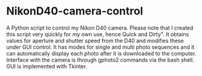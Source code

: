 # NikonD40-camera-control

A Python script to control my Nikon D40 camera. Please note that I created this script very quickly for my own use, hence Quick and Dirty". It obtains values for aperture and shutter speed from the D40 and modifies these under GUI control. It has modes for single and multi photo sequences and it can automatically display each photo after it is downloaded to the computer. Interface with the camera is through gphoto2 commands via the bash shell. GUI is implemented with Tkinter.
